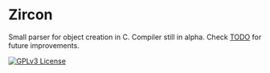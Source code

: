 # Zircon
 Small parser for object creation in C.
 Compiler still in alpha. Check [TODO](./TODO.md) for future improvements.

[![GPLv3 License](https://img.shields.io/badge/License-GPL%20v3-yellow.svg)](./COPYING)
